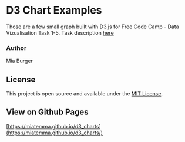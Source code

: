 # D3 Chart Examples

Those are a few small graph built with D3.js for Free Code Camp - Data Vizualisation Task 1-5.  Task description [here](https://www.freecodecamp.org/learn/data-visualization/data-visualization-projects/)


### Author

Mia Burger  

## License

This project is open source and available under the [MIT License](LICENSE).

## View on Github Pages

[https://miatemma.github.io/d3_charts](https://miatemma.github.io/d3_charts/)
